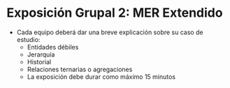 # Exposición Grupal 2: MER Extendido

* Cada equipo deberá dar una breve explicación sobre su caso de estudio:
  * Entidades débiles
  * Jerarquía
  * Historial
  * Relaciones ternarias o agregaciones
  * La exposición debe durar como máximo 15 minutos
